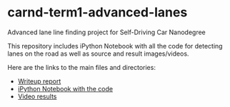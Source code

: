 # carnd-term1-advanced-lanes
Advanced lane line finding project for Self-Driving Car Nanodegree

This repository includes iPython Notebook with all the code for detecting lanes on the road as well as source and result images/videos.

Here are the links to the main files and directories:

* [Writeup report](writeup_report.md)
* [iPython Notebook with the code](advanced_lane_finding.ipynb)
* [Video results](test_videos_output)
